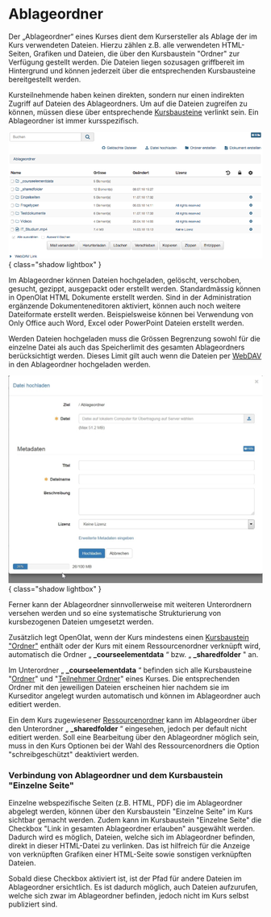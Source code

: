 # Ablageordner

Der „Ablageordner“ eines Kurses dient dem Kursersteller als Ablage der im Kurs verwendeten Dateien. Hierzu zählen z.B. alle verwendeten HTML-Seiten, Grafiken und Dateien, die über den Kursbaustein "Ordner" zur Verfügung gestellt werden. Die Dateien liegen sozusagen griffbereit im Hintergrund und können jederzeit über die entsprechenden Kursbausteine bereitgestellt werden.

Kursteilnehmende haben keinen direkten, sondern nur einen indirekten Zugriff auf Dateien des Ablageordners. Um auf die Dateien zugreifen zu können, müssen diese über entsprechende [Kursbausteine](Course_Elements.de.md) verlinkt sein. Ein Ablageordner ist immer kursspezifisch.

![Kurs Ablageordner](assets/Ablageordner_01.png){ class="shadow lightbox" }

Im Ablageordner können Dateien hochgeladen, gelöscht, verschoben, gesucht, gezippt, ausgepackt oder erstellt werden. Standardmässig können in OpenOlat HTML Dokumente erstellt werden. Sind in der Administration ergänzende Dokumenteneditoren aktiviert, können auch noch weitere Dateiformate erstellt werden. Beispielsweise können bei Verwendung von Only Office auch Word, Excel oder PowerPoint Dateien erstellt werden.

Werden Dateien hochgeladen muss die Grössen Begrenzung sowohl für die einzelne Datei als auch das Speicherlimit des gesamten Ablageordners berücksichtigt werden. Dieses Limit gilt auch wenn die Dateien per 
[WebDAV](../basic_concepts/Using_WebDAV.de.md) in den Ablageordner hochgeladen werden.

![Datei hochladen](assets/Datei_hochladen.jpg){ class="shadow lightbox" }

Ferner kann der Ablageordner sinnvollerweise mit weiteren Unterordnern versehen werden und so eine systematische Strukturierung von kursbezogenen Dateien umgesetzt werden.

Zusätzlich legt OpenOlat, wenn der Kurs mindestens einen [Kursbaustein "Ordner"](../learningresources/Knowledge_Transfer.de.md#Wissensvermittlung-_ordner) enthält oder der Kurs mit einem Ressourcenordner verknüpft wird, automatisch die Ordner „ **_courseelementdata** “ bzw. „ **_sharedfolder** " an.

Im Unterordner „ **_courseelementdata** “ befinden sich alle Kursbausteine "[Ordner](../learningresources/Course_Element_Folder.de.md)" und "[Teilnehmer Ordner](../learningresources/Course_Elements.de.md)" eines Kurses. Die entsprechenden Ordner mit den jeweiligen Dateien erscheinen hier nachdem sie im Kurseditor angelegt wurden automatisch und können im Ablageordner auch editiert werden.

Ein dem Kurs zugewiesener [Ressourcenordner](../learningresources/index.de.md) kann im Ablageordner über den Unterordner „ **_sharedfolder** “ eingesehen, jedoch per default nicht editiert werden. Soll eine Bearbeitung über den Ablageordner möglich sein, muss in den Kurs Optionen bei der Wahl des Ressourcenordners die Option "schreibgeschützt" deaktiviert werden.

### Verbindung von Ablageordner und dem Kursbaustein "Einzelne Seite"

Einzelne webspezifische Seiten (z.B. HTML, PDF) die im Ablageordner abgelegt werden, können über den Kursbaustein "Einzelne Seite" im Kurs sichtbar gemacht werden. Zudem kann im Kursbaustein "Einzelne Seite" die Checkbox "Link in gesamten Ablageordner erlauben" ausgewählt werden. Dadurch wird es möglich, Dateien, welche sich im Ablageordner befinden, direkt in dieser HTML-Datei zu verlinken. Das ist hilfreich für die Anzeige von verknüpften Grafiken einer HTML-Seite sowie sonstigen verknüpften Dateien.

Sobald diese Checkbox aktiviert ist, ist der Pfad für andere Dateien im Ablageordner ersichtlich. Es ist dadurch möglich, auch Dateien aufzurufen, welche sich zwar im Ablageordner befinden, jedoch nicht im Kurs selbst publiziert sind.
